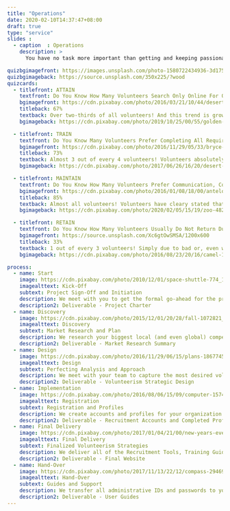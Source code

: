 ```yaml
---
title: "Operations"
date: 2020-02-10T14:37:47+08:00
draft: true
type: "service"
slides :
  - caption  : Operations
    description: >
      You have no task more important than getting and keeping passionate volunteers. The value they provide is priceless. They offer time and passion, are often your biggest donors and, via word-of-mouth, are your biggest marketers too.

quizbgimagefront: https://images.unsplash.com/photo-1580722434936-3d175913fbdc?ixlib=rb-1.2.1&ixid=eyJhcHBfaWQiOjEyMDd9&auto=format&fit=crop&w=1951&q=80
quizbgimageback: https://source.unsplash.com/350x225/?wood
quizcards:
  - titlefront: ATTAIN
    textfront: Do You Know How Many Volunteers Search Only Online For Opportunities Around The World?
    bgimagefront: https://cdn.pixabay.com/photo/2016/03/21/10/44/desert-1270345_1280.jpg
    titleback: 67%
    textback: Over two-thirds of all volunteers! And this trend is growing daily. Most volunteers will search for opportunities only on established Volunteer Portals or on Social Media and Google.<br><br>We work with you to fully capture your volunteer requirements, create attractive profiles on all major Portals, guide you on how to best frame volunteer requests, and ensure that all your Social Media accounts fully display your volunteer needs. The result will be that you receive the maximum number of applicants you could want.
    bgimageback: https://cdn.pixabay.com/photo/2019/10/25/00/55/golden-eagle-4575691_1280.jpg

  - titlefront: TRAIN
    textfront: Do You Know Many Volunteers Prefer Completing All Required Training Online?
    bgimagefront: https://cdn.pixabay.com/photo/2016/11/29/05/33/bryce-canyon-1867563_1280.jpg
    titleback: 73%
    textback: Almost 3 out of every 4 volunteers! Volunteers absolutely must go through training but most organizations require them to attend that training in-person, which is NOT preferred by the volunteer.<br><br>We work with you to capture all of the information the volunteers need to know and create amazing training presentations that can be shared with your volunteers prior to their start of service. This vastly increases your flexibility, quality control, scalability, and cost-savings.
    bgimageback: https://cdn.pixabay.com/photo/2017/06/26/16/20/desert-fox-2444230_1280.jpg

  - titlefront: MAINTAIN
    textfront: Do You Know How Many Volunteers Prefer Communication, Coordination, And Organization To Be Done Online?
    bgimagefront: https://cdn.pixabay.com/photo/2016/01/08/18/00/antelope-canyon-1128815_1280.jpg
    titleback: 85%
    textback: Almost all volunteers! Volunteers have cleary stated that organizing online makes communication easier and helps them save time, while organizations have stated that it helps get more volunteers to events and helps save money.<br><br>We are fully aware of what volunteers absolutely want to know so that they have no complications during their service. We work with your team to learn all key local information, creating excellent guides that your team can use to coordinate volunteers before and during their service.
    bgimageback: https://cdn.pixabay.com/photo/2020/02/05/15/19/zoo-4821484_1280.jpg

  - titlefront: RETAIN
    textfront: Do You Know How Many Volunteers Usually Do Not Return Due To A Lack Of Adequate Follow-Ups?
    bgimagefront: https://source.unsplash.com/Xc6gtOwSMSA/1200x600
    titleback: 33%
    textback: 1 out of every 3 volunteers! Simply due to bad or, even worse, no follow-up communication to thank the volunteer, ask them for feedback, and generally keep them engaged.<br><br>Retaining volunteers is what we prioritize most, for good reason. Returning volunteers provide incredible cost-savings, making this a key task for any organization. We provide you with guidelines and templates that your team will use to reach out to volunteers, perform key Impact Assessments, and keep volunteers engaged until they return to help again.
    bgimageback: https://cdn.pixabay.com/photo/2016/08/23/20/16/camel-1615446_1280.jpg

process:
  - name: Start
    image: https://cdn.pixabay.com/photo/2010/12/01/space-shuttle-774_1280.jpg
    imagealttext: Kick-Off
    subtext: Project Sign-Off and Initiation
    description: We meet with you to get the formal go-ahead for the project. Then we meet with your team to understand exactly what your volunteerism goals are and plan how we get you to those goals from where you are right now.
    description2: Deliverable - Project Charter
  - name: Discovery
    image: https://cdn.pixabay.com/photo/2015/12/01/20/28/fall-1072821_1280.jpg
    imagealttext: Discovery
    subtext: Market Research and Plan
    description: We research your biggest local (and even global) competitors and understand what volunteer recruitment, training, coordination, and retention strategies are working for them. Then we plan how to make those strategies work even better for you.
    description2: Deliverable - Market Research Summary
  - name: Design
    image: https://cdn.pixabay.com/photo/2016/11/29/06/15/plans-1867745_1280.jpg
    imagealttext: Design
    subtext: Perfecting Analysis and Approach 
    description: We meet with your team to capture the most desired volunteerism strategies you already have or want to have. We then present the initial strategic outlines, capturing all key tips, tools, and techniques. Once you agree to the approach, we work closely with your team to finalize the overall strategic design.
    description2: Deliverable - Volunteerism Strategic Design
  - name: Implementation
    image: https://cdn.pixabay.com/photo/2016/08/06/15/09/computer-1574533_1280.jpg
    imagealttext: Registration
    subtext: Registration and Profiles
    description: We create accounts and profiles for your organization on all the major volunteer recruitment portals. We also review and edit your existing Social Media accounts to ensure that all volunteer requirements are captured and updated regularly.
    description2: Deliverable - Recruitment Accounts and Completed Profiles
  - name: Final Delivery
    image: https://cdn.pixabay.com/photo/2017/01/04/21/00/new-years-eve-1953253_1280.jpg
    imagealttext: Final Delivery
    subtext: Finalized Volunteerism Strategies
    description: We deliver all of the Recruitment Tools, Training Guides, Coordination Systems, and Retention Communication Templates, walking you and your team through all of the strategic decisions. We integrate any changes you may wish to see and finalize all remaining technical tasks.
    description2: Deliverable - Final Website
  - name: Hand-Over
    image: https://cdn.pixabay.com/photo/2017/11/13/22/12/compass-2946959_1280.jpg
    imagealttext: Hand-Over
    subtext: Guides and Support
    description: We transfer all administrative IDs and passwords to you and provide excellent user guides to help your staff take over the administrative tasks of making sure your Recruitment and Social Media profiles stay current after we hand them over. That will not be the end though as we will provide you with ongoing support and will assist with any questions or guidance you may seek in the future.
    description2: Deliverable - User Guides
---
```

